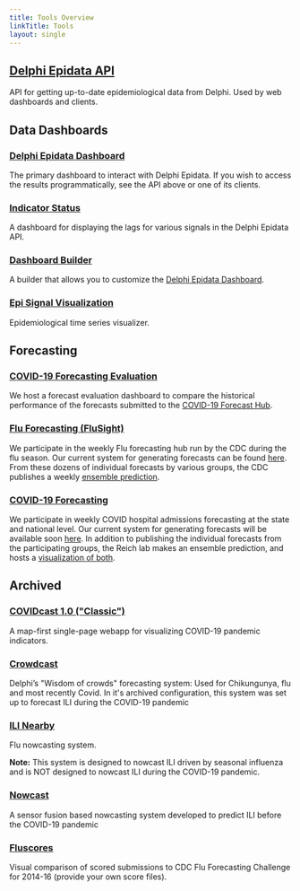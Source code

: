 ```yaml
---
title: Tools Overview
linkTitle: Tools
layout: single
---
```


## [Delphi Epidata API](https://github.com/cmu-delphi/delphi-epidata)

API for getting up-to-date epidemiological data from Delphi. Used by web dashboards and clients.

## Data Dashboards

### [Delphi Epidata Dashboard](https://delphi.cmu.edu/covidcast)

The primary dashboard to interact with Delphi Epidata. If you wish to access the results programmatically, see the API above or one of its clients.

### [Indicator Status](https://delphi.cmu.edu/covidcast/indicator-status/)

A dashboard for displaying the lags for various signals in the Delphi Epidata API.

### [Dashboard Builder](https://delphi.cmu.edu/covidcast/dashboard)

A builder that allows you to customize the [Delphi Epidata Dashboard](/covidcast/).

### [Epi Signal Visualization](https://delphi.cmu.edu/epivis/)

Epidemiological time series visualizer.

## Forecasting

### [COVID-19 Forecasting Evaluation](https://delphi.cmu.edu/forecast-eval/)

We host a forecast evaluation dashboard to compare the historical performance of the forecasts submitted to the [COVID-19 Forecast Hub](https://covid19forecasthub.org/).

### [Flu Forecasting (FluSight)](https://www.cdc.gov/flu/weekly/flusight/index.html)

We participate in the weekly Flu forecasting hub run by the CDC during the flu season.
Our current system for generating forecasts can be found [here](https://github.com/cmu-delphi/flu-hosp-forecast/).
From these dozens of individual forecasts by various groups, the CDC publishes a weekly [ensemble prediction](https://www.cdc.gov/flu/weekly/flusight/flu-forecasts.htm).

### [COVID-19 Forecasting](https://covid19forecasthub.org/)

We participate in weekly COVID hospital admissions forecasting at the state and national level.
Our current system for generating forecasts will be available soon [here](https://github.com/cmu-delphi/covid-hosp-forecast).
In addition to publishing the individual forecasts from the participating groups, the Reich lab makes an ensemble prediction, and hosts a [visualization of both](https://viz.covid19forecasthub.org).

## Archived

### [COVIDcast 1.0 ("Classic")](/covidcast/classic)

A map-first single-page webapp for visualizing COVID-19 pandemic indicators.

### [Crowdcast](/crowdcast)

Delphi’s "Wisdom of crowds" forecasting system: Used for Chikungunya, flu and most recently Covid. In it's archived configuration, this system was set up to forecast ILI during the COVID-19 pandemic

### [ILI Nearby](/nowcast)

Flu nowcasting system.

**Note:** This system is designed to nowcast ILI driven by seasonal
influenza and is NOT designed to nowcast ILI during the COVID-19 pandemic.

### [Nowcast](https://github.com/cmu-delphi/nowcast)

A sensor fusion based nowcasting system developed to predict ILI before the COVID-19 pandemic

### [Fluscores](https://delphi.cmu.edu/misc/fluscores/)

Visual comparison of scored submissions to CDC Flu Forecasting Challenge for 2014-16 (provide your own score files).
